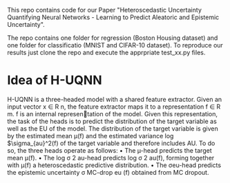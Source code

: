 This repo contains code for our Paper "Heteroscedastic Uncertainty Quantifying Neural Networks - Learning to Predict Aleatoric and Epistemic Uncertainty".

The repo contains one folder for regression (Boston Housing dataset) and one folder for classificatio (MNIST and CIFAR-10 dataset). 
To reproduce our results just clone the repo and execute the apprpriate test_xx.py files.


# Idea of H-UQNN
H-UQNN is a three-headed model with a shared feature
extractor. Given an input vector x ∈ R
n, the feature extractor
maps it to a representation f ∈ R
m. f is an internal representation of the model. Given this representation, the task of the
heads is to predict the distribution of the target variable as well
as the EU of the model. The distribution of the target variable
is given by the estimated mean µ(f) and the estimated variance
log $\sigma_{au}^2(f) of the target variable and therefore includes AU.
To do so, the three heads operate as follows:
• The µ-head predicts the target mean µ(f).
• The log σ
2
au-head predicts log σ
2
au(f), forming together
with µ(f) a heteroscedastic predictive distribution.
• The σeu-head predicts the epistemic uncertainty
σ
MC-drop
eu (f) obtained from MC dropout.
